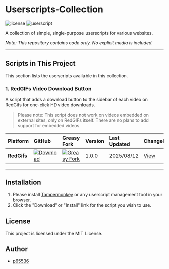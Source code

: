# Userscripts-Collection

![license](https://img.shields.io/badge/license-MIT-green)
![userscript](https://img.shields.io/badge/userscript-Tampermonkey-blueviolet)

A collection of simple, single-purpose userscripts for various websites.

*Note: This repository contains code only. No explicit media is included.*

---

## Scripts in This Project

This section lists the userscripts available in this collection.

### 1. RedGIFs Video Download Button

A script that adds a download button to the sidebar of each video on RedGifs for one-click HD video downloads.

> Please note: This script does not work on videos embedded on external sites, only on RedGIFs itself. There are no plans to add support for embedded videos.

| Platform | GitHub | Greasy Fork | Version | Last Updated | Changelog |
| :--- | :--- | :--- | :--- | :--- | :--- |
| **RedGifs** | [![Download](https://img.shields.io/badge/Download-blue?style=flat-square&logo=download)](https://raw.githubusercontent.com/p65536/Userscripts-Collection/main/scripts/RedGIFs-Video-Download-Button/RedGIFs-Video-Download-Button.user.js) | [![Greasy Fork](https://img.shields.io/badge/Install-green?style=flat-square&logo=greasyfork)](https://greasyfork.org/en/scripts/545472-redgifs-video-download-button) | 1.0.0 | 2025/08/12 | [View](./scripts/RedGIFs-Video-Download-Button/CHANGELOG.md) |

---

## Installation

1.  Please install [Tampermonkey](https://www.tampermonkey.net/) or any userscript management tool in your browser.
2.  Click the "Download" or "Install" link for the script you wish to use.

## License

This project is licensed under the MIT License.

## Author

* [p65536](https://github.com/p65536)